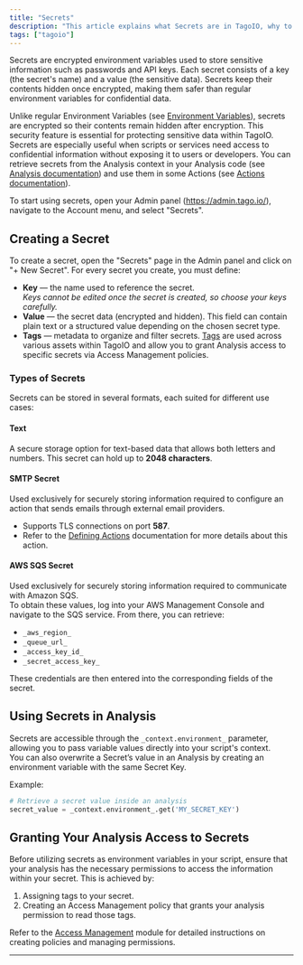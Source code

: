 ```yaml
---
title: "Secrets"
description: "This article explains what Secrets are in TagoIO, why to use them, and how to create a secret in the Admin panel. It also points to related documentation for Environment Variables, Analysis, and Actions."
tags: ["tagoio"]
---
```

Secrets are encrypted environment variables used to store sensitive information such as passwords and API keys. Each secret consists of a key (the secret's name) and a value (the sensitive data). Secrets keep their contents hidden once encrypted, making them safer than regular environment variables for confidential data.

Unlike regular Environment Variables (see [Environment Variables](../analysis//environment-variables)), secrets are encrypted so their contents remain hidden after encryption. This security feature is essential for protecting sensitive data within TagoIO. Secrets are especially useful when scripts or services need access to confidential information without exposing it to users or developers. You can retrieve secrets from the Analysis context in your Analysis code (see [Analysis documentation](../analysis/index)) and use them in some Actions (see [Actions documentation](../actions/index)).

To start using secrets, open your Admin panel (https://admin.tago.io/), navigate to the Account menu, and select "Secrets".

## Creating a Secret

To create a secret, open the "Secrets" page in the Admin panel and click on "+ New Secret". For every secret you create, you must define:

- **Key** — the name used to reference the secret.  
  *Keys cannot be edited once the secret is created, so choose your keys carefully.*
- **Value** — the secret data (encrypted and hidden). This field can contain plain text or a structured value depending on the chosen secret type.
- **Tags** — metadata to organize and filter secrets. [Tags](../getting-started//tags-system) are used across various assets within TagoIO and allow you to grant Analysis access to specific secrets via Access Management policies.

### Types of Secrets

Secrets can be stored in several formats, each suited for different use cases:

#### Text
A secure storage option for text-based data that allows both letters and numbers. This secret can hold up to **2048 characters**.

#### SMTP Secret
Used exclusively for securely storing information required to configure an action that sends emails through external email providers.  
- Supports TLS connections on port **587**.
- Refer to the [Defining Actions](../actions/index) documentation for more details about this action.

#### AWS SQS Secret
Used exclusively for securely storing information required to communicate with Amazon SQS.  
To obtain these values, log into your AWS Management Console and navigate to the SQS service. From there, you can retrieve:
- `_aws_region_`
- `_queue_url_`
- `_access_key_id_`
- `_secret_access_key_`

These credentials are then entered into the corresponding fields of the secret.

## Using Secrets in Analysis

Secrets are accessible through the `_context.environment_` parameter, allowing you to pass variable values directly into your script's context.  
You can also overwrite a Secret’s value in an Analysis by creating an environment variable with the same Secret Key.

Example:
```python
# Retrieve a secret value inside an analysis
secret_value = _context.environment_.get('MY_SECRET_KEY')
```

## Granting Your Analysis Access to Secrets

Before utilizing secrets as environment variables in your script, ensure that your analysis has the necessary permissions to access the information within your secret. This is achieved by:

1. Assigning tags to your secret.
2. Creating an Access Management policy that grants your analysis permission to read those tags.

Refer to the [Access Management](../tagorun/access-management/index) module for detailed instructions on creating policies and managing permissions.

---